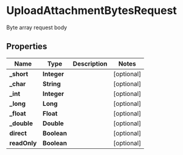 

# UploadAttachmentBytesRequest

Byte array request body

## Properties

| Name | Type | Description | Notes |
|------------ | ------------- | ------------- | -------------|
|**_short** | **Integer** |  |  [optional] |
|**_char** | **String** |  |  [optional] |
|**_int** | **Integer** |  |  [optional] |
|**_long** | **Long** |  |  [optional] |
|**_float** | **Float** |  |  [optional] |
|**_double** | **Double** |  |  [optional] |
|**direct** | **Boolean** |  |  [optional] |
|**readOnly** | **Boolean** |  |  [optional] |




